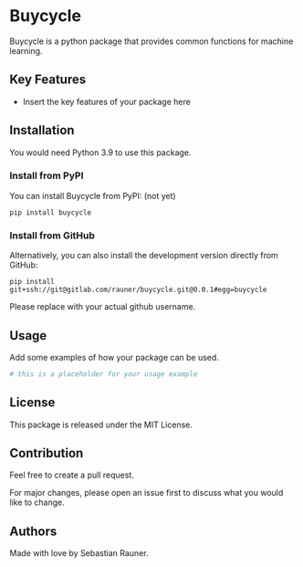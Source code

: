 # Buycycle

Buycycle is a python package that provides common functions for machine learning.

## Key Features

* Insert the key features of your package here

## Installation

You would need Python 3.9 to use this package.

### Install from PyPI

You can install Buycycle from PyPI:
(not yet)

```
pip install buycycle
```

### Install from GitHub

Alternatively, you can also install the development version directly from GitHub:

```
pip install git+ssh://git@gitlab.com/rauner/buycycle.git@0.0.1#egg=buycycle

```

Please replace <your-github-username> with your actual github username.

## Usage

Add some examples of how your package can be used.

```python
# this is a placeholder for your usage example
```

## License

This package is released under the MIT License.

## Contribution

Feel free to create a pull request.

For major changes, please open an issue first to discuss what you would like to change.

## Authors

Made with love by Sebastian Rauner.
